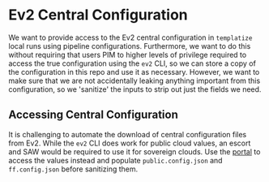 # Ev2 Central Configuration

We want to provide access to the Ev2 central configuration in `templatize` local runs using pipeline configurations.
Furthermore, we want to do this without requiring that users PIM to higher levels of privilege required to access the
true configuration using the `ev2` CLI, so we can store a copy of the configuration in this repo and use it as necessary.
However, we want to make sure that we are not accidentally leaking anything important from this configuration, so we
'sanitize' the inputs to strip out just the fields we need.

## Accessing Central Configuration

It is challenging to automate the download of central configuration files from Ev2. While the `ev2` CLI does work for
public cloud values, an escort and SAW would be required to use it for sovereign clouds. Use the [portal](https://ev2portal.azure.net/#config/)
to access the values instead and populate `public.config.json` and `ff.config.json` before sanitizing them.
